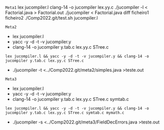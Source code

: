 `Meta1`
lex jucompiler.l
clang-14 -o jucompiler lex.yy.c
./jucompiler -l < Factorial.java > Factorial.out
./jucompiler < Factorial.java
diff ficheiro1 ficheiro2
./Comp2022.git/test.sh jucompiler.l

`Meta2`

- lex jucompiler.l
- yacc -y -d -t -v jucompiler.y
- clang-14 -o jucompiler y.tab.c lex.yy.c STree.c

`lex jucompiler.l && yacc -y -d -t -v jucompiler.y && clang-14 -o jucompiler y.tab.c lex.yy.c STree.c`

- ./jucompiler -t <../Comp2022.git/meta2/simples.java >teste.out

`Meta3`

- lex jucompiler.l
- yacc -y -d -t -v jucompiler.y
- clang-14 -o jucompiler y.tab.c lex.yy.c STree.c symtab.c

`lex jucompiler.l && yacc -y -d -t -v jucompiler.y && clang-14 -o jucompiler y.tab.c lex.yy.c STree.c symtab.c mymath.c`

- ./jucompiler -s <../Comp2022.git/meta3/FieldDecErrors.java >teste.out